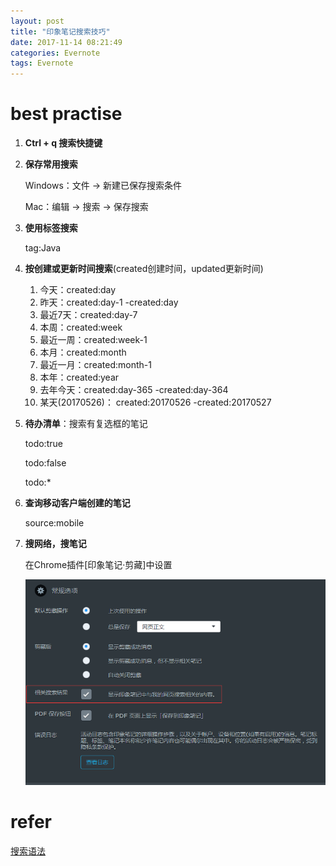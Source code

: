```yaml
---
layout: post
title: "印象笔记搜索技巧"
date: 2017-11-14 08:21:49
categories: Evernote
tags: Evernote
---
```


# best practise

1. **Ctrl + q 搜索快捷键**

2. **保存常用搜索**

   Windows：文件 -> 新建已保存搜索条件

   Mac：编辑 -> 搜索 -> 保存搜索

3. **使用标签搜索**

   tag:Java

4. **按创建或更新时间搜索**(created创建时间，updated更新时间)

   1. 今天：created:day
   2. 昨天：created:day-1 -created:day
   3. 最近7天：created:day-7
   4. 本周：created:week
   5. 最近一周：created:week-1
   6. 本月：created:month
   7. 最近一月：created:month-1
   8. 本年：created:year
   9. 去年今天：created:day-365 -created:day-364
   10. 某天(20170526)： created:20170526 -created:20170527

5. **待办清单**：搜索有复选框的笔记

   todo:true

   todo:false

   todo:*

6. **查询移动客户端创建的笔记**

   source:mobile

7. **搜网络，搜笔记**

   在Chrome插件[印象笔记·剪藏]中设置

   ![](images/evernote01.png) 



# refer
[搜索语法](https://dev.yinxiang.com/doc/articles/search_grammar.php)


